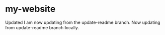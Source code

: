 # my-website
Updated
I am now updating from the update-readme branch.
Now updating from update-readme branch locally.
